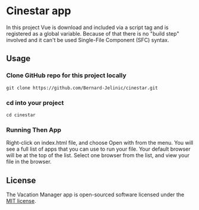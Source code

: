 # Cinestar app

In this project Vue is download and included via a script tag and is registered as a global variable.
Because of that there is no "build step" involved and it can't be used Single-File Component (SFC) syntax.

## Usage

### Clone GitHub repo for this project locally

```
git clone https://github.com/Bernard-Jelinic/cinestar.git
```

### cd into your project

```
cd cinestar
```

### Running Then App

Right-click on index.html file, and choose Open with from the menu. You will see a full list of apps that you can use to run your file. Your default browser will be at the top of the list. 
Select one browser from the list, and view your file in the browser.

## License

The Vacation Manager app is open-sourced software licensed under the [MIT license](https://opensource.org/licenses/MIT).
